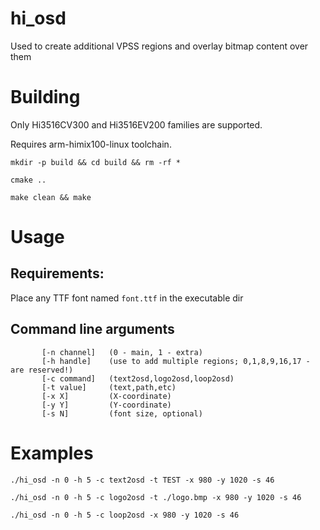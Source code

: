 # hi_osd
Used to create additional VPSS regions and overlay bitmap content over them
# Building

Only Hi3516CV300 and Hi3516EV200 families are supported. 

Requires arm-himix100-linux toolchain.

```mkdir -p build && cd build && rm -rf *```

```cmake ..```

```make clean && make```


# Usage
## Requirements:
Place any TTF font named `font.ttf` in the executable dir

## Command line arguments
           [-n channel]   (0 - main, 1 - extra)  
           [-h handle]    (use to add multiple regions; 0,1,8,9,16,17 - are reserved!)  
           [-c command]   (text2osd,logo2osd,loop2osd) 
           [-t value]     (text,path,etc) 
           [-x X]         (X-coordinate) 
           [-y Y]         (Y-coordinate) 
           [-s N]         (font size, optional) 
         
# Examples
`./hi_osd -n 0 -h 5 -c text2osd -t TEST -x 980 -y 1020 -s 46`

`./hi_osd -n 0 -h 5 -c logo2osd -t ./logo.bmp -x 980 -y 1020 -s 46`

`./hi_osd -n 0 -h 5 -c loop2osd -x 980 -y 1020 -s 46`
